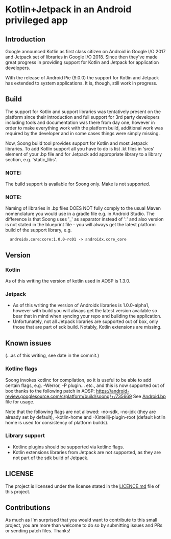 # Kotlin+Jetpack in an Android privileged app

## Introduction
Google announced Kotlin as first class citizen on Android in Google I/O 2017 and Jetpack
set of libraries in Google I/O 2018. Since then they've made great progress in providing
support for Kotlin and Jetpack for application developers.

With the release of Android Pie (9.0.0) the support for Kotlin and Jetpack has extended
to system applications. It is, though, still work in progress.

## Build
The support for Kotlin and support libraries was tentatively present on the platform since
their introduction and full support for 3rd party developers including tools and
documentation was there from day one, however in order to make everything work with the
platform build, additional work was required by the developer and in some cases things were
simply missing.

Now, Soong build tool provides support for Kotlin and most Jetpack libraries. To add Kotlin
support all you have to do is list .kt files in 'srcs' element of your .bp file and for
Jetpack add appropriate library to a library section, e.g. 'static_libs'.

### NOTE:
The build support is available for Soong only. Make is not supported.

### NOTE:
Naming of libraries in .bp files DOES NOT fully comply to the usual Maven nomenclature you
would use in a gradle file e.g. in Android Studio. The difference is that Soong uses '_' as
separator instead of ':' and also version is not stated in the blueprint file - you will
always get the latest platform build of the support library, e.g.

```
  androidx.core:core:1.0.0-rc01 -> androidx.core_core
```

## Version

### Kotlin
As of this writing the version of kotlin used in AOSP is 1.3.0.

### Jetpack
* As of this writing the version of Androidx libraries is 1.0.0-alpha1, however with build you will
always get the latest version available so bear that in mind when syncing your repo and building the
application.
* Unfortunately, not all Jetpack libraries are supported out of box, only those that are part of sdk
build. Notably, Kotlin extensions are missing.

## Known issues
(...as of this writing, see date in the commit.)

### Kotlinc flags
Soong invokes kotlinc for compilation, so it is useful to be able to add certain flags,
e.g. -Werror, -P plugin... etc., and this is now supported out of
box thanks to the following patch in AOSP:
https://android-review.googlesource.com/c/platform/build/soong/+/735669
See [Android.bp](Android.bp) file for usage.

Note that the following flags are not allowed: -no-sdk, -no-jdk (they are already set by default),
-kotlin-home and -Xintellij-plugin-root (default kotlin home is used for consistency of platform builds). 

### Library support
* Kotlinc plugins should be supported via kotlinc flags.
* Kotlin extensions libraries from Jetpack are not supported, as they are not part of the
sdk build of Jetpack.

## LICENSE
The project is licensed under the license stated in the [LICENCE.md](LICENSE.md) file of
this project.

## Contributions
As much as I'm surprised that you would want to contribute to this small project, you are
more than welcome to do so by submitting issues and PRs or sending patch files. Thanks!

